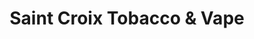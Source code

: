 ---
title: "Saint Croix Tobacco & Vape"
url: /saint-croix-falls/saint-croix-tobacco-and-vape/
shop: cannabis
---